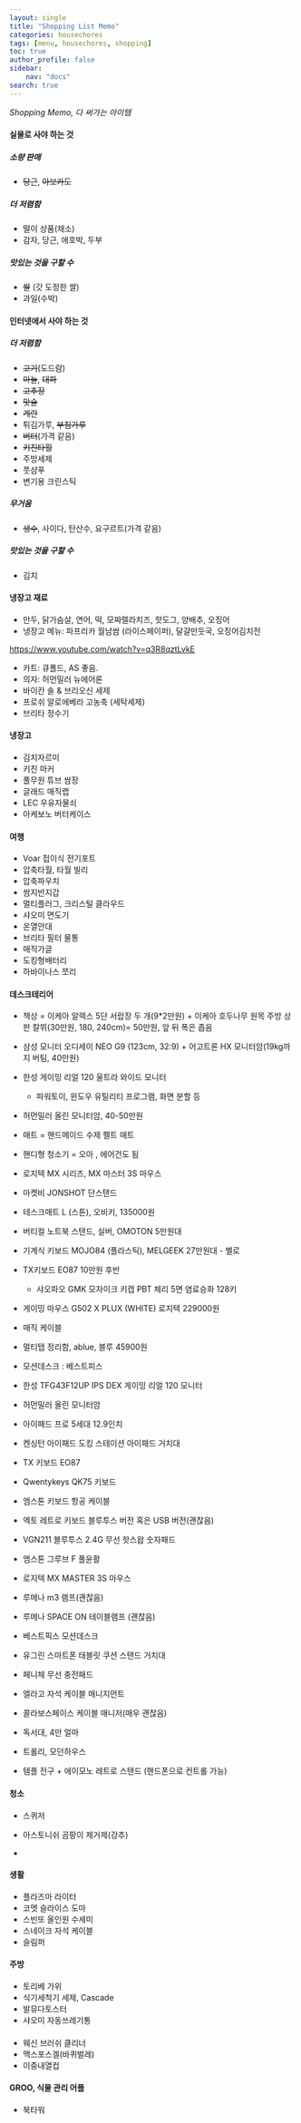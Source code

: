 ```yaml
---
layout: single
title: "Shopping List Memo"
categories: housechores
tags: [menu, housechores, shopping]
toc: true
author_profile: false
sidebar:
    nav: "docs"
search: true
---
```


*Shopping Memo, 다 써가는 아이템*

#### 실물로 사야 하는 것
##### 소량 판매
- ~~당근~~, ~~아보카도~~
##### 더 저렴함
- 떨이 상품(채소)
- 감자, 당근, 애호박, 두부
##### 맛있는 것을 구할 수
- ~~쌀~~ (갓 도정한 쌀)
- 과일(수박)
#### 인터넷에서 사야 하는 것
##### 더 저렴함
- ~~고기~~(도드람)
- ~~마늘~~, ~~대파~~
- ~~고추장~~
- ~~맛술~~
- ~~계란~~
- 튀김가루, ~~부침가루~~
- ~~버터~~(가격 같음)
- ~~키친타월~~
- 주방세제
- 풋샴푸
- 변기용 크린스틱

##### 무거움
- ~~생수~~, 사이다, 탄산수, 요구르트(가격 같음)
##### 맛있는 것을 구할 수
- 김치



#### 냉장고 재료

- 만두, 닭가슴살, 연어, 떡, 모짜렐라치즈, 핫도그, 양배추, 오징어  
- 냉장고 메뉴: 파프리카 월남쌈 (라이스페이퍼), 달걀만둣국, 오징어김치전













https://www.youtube.com/watch?v=q3R8qztLvkE

- 카트: 큐폴드, AS 좋음.
- 의자: 허먼밀러 뉴에어론
- 바이칸 솔 & 브리오신 세제
- 프로쉬 알로에베라 고농축 (세탁세제)
- 브리타 정수기

#### 냉장고

- 김치자르미
- 키친 마커
- 풀무원 튜브 쌈장
- 글래드 매직랩
- LEC 우유자물쇠
- 아케보노 버터케이스


#### 여행

- Voar 접이식 전기포트
- 압축타월, 타월 빌리
- 압축파우치
- 쌈지반지갑
- 멀티플러그, 크리스털 클라우드
- 샤오미 면도기
- 온열안대
- 브리타 필터 물통
- 매직가글
- 도킹형배터리
- 하바이나스 쪼리

#### 데스크테리어

- 책상 = 이케아 알렉스 5단 서랍장 두 개(9*2만원) + 이케아 호두나무 원목 주방 상판 칼뷔(30만원, 180, 240cm)= 50만원, 앞 뒤 폭은 좁음
- 삼성 모니터 오디세이 NEO G9 (123cm, 32:9) + 어고트론 HX 모니터암(19kg까지 버팀, 40만원)
- 한성 게이밍 리얼 120 울트라 와이드 모니터
    - 파워토이, 윈도우 유틸리티 프로그램, 화면 분할 등
- 허먼밀러 올린 모니터암, 40-50만원
- 매트 = 핸드메이드 수제 펠트 매트
- 핸디형 청소기 = 오아 , 에어건도 됨
- 로지텍 MX 시리즈, MX 마스터 3S 마우스
- 마켓비 JONSHOT 단스탠드
- 테스크매트 L (스톤), 오비키, 135000원
- 버티컬 노트북 스탠드, 실버, OMOTON 5만원대
- 기계식 키보드 MOJO84 (플라스틱), MELGEEK 27만원대 - 별로
- TX키보드 EO87 10만원 후반
    - 샤오파오 GMK 모자이크 키캡 PBT 체리 5면 염료승화 128키

- 게이밍 마우스 G502 X PLUX (WHITE) 로지텍 229000원

- 매직 케이블
- 멀티탭 정리함, ablue, 블루 45900원
- 모션데스크 : 베스트피스
- 한성 TFG43F12UP IPS DEX 게이밍 리얼 120 모니터
- 허먼밀러 올린 모니터암
- 아이패드 프로 5세대 12.9인치
- 켄싱턴 아이패드 도킹 스테이션 아이패드 거치대
- TX 키보드 EO87
- Qwentykeys QK75 키보드
- 엠스톤 키보드 항공 케이블
- 엑토 레트로 키보드 블루투스 버전 혹은 USB 버전(괜찮음)
- VGN211 블루투스 2.4G 무선 핫스왑 숫자패드
- 엠스톤 그루브 F 풀윤활
- 로지텍 MX MASTER 3S 마우스
- 루메나 m3 램프(괜찮음)
- 루메나 SPACE ON 테이블램프 (괜찮음)
- 베스트픽스 모션데스크 
- 유그린 스마트폰 태블릿 쿠션 스탠드 거치대
- 페니체 무선 충전패드
- 엘라고 자석 케이블 매니지먼트
- 콜라보스페이스 케이블 매니저(매우 괜찮음)
- 독서대, 4만 얼마
- 트롤리, 모던하우스
- 템플 전구 + 에이모노 레트로 스탠드 (핸드폰으로 컨트롤 가능)

#### 청소

- 스퀴저
- 아스토니쉬 곰팡이 제거제(강추)

- 



#### 생활

- 플라즈마 라이터
- 코멧 슬라이스 도마
- 스빈또 올인원 수세미
- 스네이크 자석 케이블
- 슬림퍼

#### 주방

- 토리베 가위
- 식기세척기 세제, Cascade
- 발뮤다토스터
- 샤오미 자동쓰레기통

#### 

- 웨신 브러쉬 클리너
- 맥스포스겔(바퀴벌레)
- 이중내열컵

#### GROO, 식물 관리 어플

- 북타워

